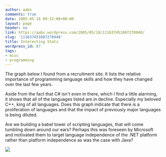 ```yaml
---
author: aabs
comments: true
date: 2005-05-18 09:52:00+00:00
layout: page
header: no
link: https://aabs.wordpress.com/2005/05/18/111637451087270948/
slug: '111637451087270948'
title: Interesting Stats
wordpress_id: 87
tags:
- misc
- programming
---
```


The graph below I found from a recruitment site. It lists the relative importance of programming language skills and how they have changed over the last few years.

Aside from the fact that C# isn't even in there, which I find a little alarming, it shows that all of the languages listed are in decline. Especially my beloved C++, king of all languages. Does this graph indicate that there is a proliferation of languages and that the impact of previously major languages is being diluted.

Are we building a babel tower of scripting languages, that will come tumbling down around our ears? Perhaps this was foreseen by Microsoft and motivated them to target language independence of the .NET platform rather than platform independence as was the case with Java?

![](http://storage.msn.com/x1pj-ldbX1NGoNbapCTi0PIEYk4jPwzK_LaBu0zn8PLMdBNkpFzqeEGK3urnLPRUHsKiCzh7D1oIYIn7Ft8jayhXwT5W0rG7MUBHQT4AZBeCV_LRwbAwI-xIAHY22piCw3ErZT8TJs6uphJb2RbemZPBw) 

